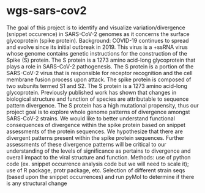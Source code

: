 # wgs-sars-cov2
The goal of this project is to identify and visualize variation/divergence (snippet occurence) in SARS-CoV-2 genomes as it concerns the surface glycoprotein (spike protein).
Background:
COVID-19 continues to spread and evolve since its initial outbreak in 2019. This virus is a +ssRNA virus whose genome contains genetic instructions for the construction of the Spike (S) protein. The S protein is a 1273 amino acid-long glycoprotein that plays a role in SARS-CoV-2 pathogenesis. The S protein is a portion of the SARS-CoV-2 virus that is responsible for receptor recognition and the cell membrane fusion process upon attack. The spike protein is composed of two subunits termed S1 and S2.  The S protein is a 1273 amino acid-long glycoprotein.  Previously published work has shown that changes in biological structure and function of species are attributable to sequence pattern divergence.  The S protein has a high mutational propensity, thus our project goal is to explore whole genome patterns of divergence amongst SARS-CoV-2 strains.  We would like to better understand functional consequences of divergence within the spike protein based on snippet assessments of the protein sequences.
We hypothesize that there are divergent patterns present within the spike protein sequences. Further assessments of these divergence patterns will be critical to our understanding of the levels of significance as pertains to divergence and overall impact to the viral structure and function.
Methods:
use of python code (ex. snippet occurrence analysis code but we will need to scale it); 
use of R package, protr package, etc.
Selection of different strain seqs (based upon the snippet occurrences) and run pyMol to determine if there is any structural change
